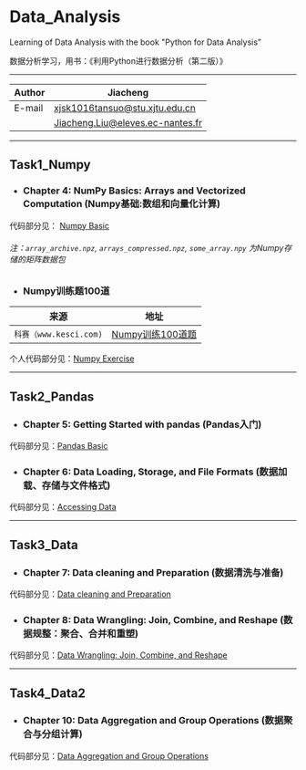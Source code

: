 # Data_Analysis

Learning of Data Analysis with the book "Python for Data Analysis"

数据分析学习，用书：《利用Python进行数据分析（第二版）》

****

|Author|Jiacheng|
|---|---
|E-mail|xjsk1016tansuo@stu.xjtu.edu.cn
| |Jiacheng.Liu@eleves.ec-nantes.fr

****

## Task1_Numpy

* ### Chapter 4: NumPy Basics: Arrays and Vectorized Computation (Numpy基础:数组和向量化计算)

代码部分见： [Numpy Basic](./Task1_Numpy/4.%20NumPy%20Basics-%20Arrays%20and%20Vectorized%20Computation.ipynb)

###### 注：`array_archive.npz`, `arrays_compressed.npz`, `some_array.npy` 为Numpy存储的矩阵数据包



* ### Numpy训练题100道
|来源|地址|
|----|-----|
|`科赛（www.kesci.com)`|[Numpy训练100道题](https://www.kesci.com/home/project/59f29f67c5f3f5119527a2cc "悬停显示")|

个人代码部分见：[Numpy Exercise](./Task1_Numpy/这100道练习，带你玩转Numpy.ipynb)

---

## Task2_Pandas

* ### Chapter 5: Getting Started with pandas (Pandas入门)

代码部分见：[Pandas Basic](./Task2_Pandas/5.%20Getting%20Started%20with%20Pandas.ipynb)


* ### Chapter 6: Data Loading, Storage, and File Formats (数据加载、存储与文件格式)

代码部分见：[Accessing Data](./Task2_Pandas/6.%20Data%20Loading%2C%20Storage%2C%20and%20File%20Formats.ipynb)

---

## Task3_Data

* ### Chapter 7: Data cleaning and Preparation (数据清洗与准备)

代码部分见：[Data cleaning and Preparation](./Task3_Data/7.%20Data%20Cleaning%20and%20Preparation.ipynb)


* ### Chapter 8: Data Wrangling: Join, Combine, and Reshape (数据规整：聚合、合并和重塑)

代码部分见：[Data Wrangling: Join, Combine, and Reshape](./Task3_Data/8.%20Data%20Wrangling-Join%2C%20Combine%2C%20and%20Reshape.ipynb)

---

## Task4_Data2

* ### Chapter 10: Data Aggregation and Group Operations (数据聚合与分组计算)

代码部分见：[Data Aggregation and Group Operations](./Task4_Data2/10.%20Data%20Aggregation%20and%20Group%20Operations.ipynb)


